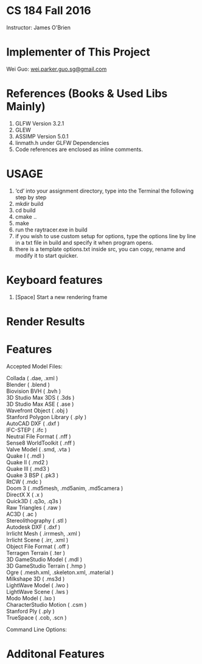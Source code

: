 # CS 184 Fall 2016
Instructor: James O'Brien

# Implementer of This Project
Wei Guo: wei.parker.guo.sg@gmail.com

# References (Books & Used Libs Mainly)
1. GLFW Version 3.2.1
2. GLEW
3. ASSIMP Version 5.0.1
3. linmath.h under GLFW Dependencies
4. Code references are enclosed as inline comments.

# USAGE
1. ‘cd’ into your assignment directory, type into the Terminal the following step by step
2. mkdir build
3. cd build
4. cmake ..
5. make
6. run the raytracer.exe in build
7. if you wish to use custom setup for options, type the options line by line in a txt file in build and specify it when program opens.
8. there is a template options.txt inside src, you can copy, rename and modify it to start quicker.

# Keyboard features
1. [Space] Start a new rendering frame

# Render Results

# Features

Accepted Model Files:

Collada ( .dae, .xml )<br/>
Blender ( .blend )<br/>
Biovision BVH ( .bvh )<br/>
3D Studio Max 3DS ( .3ds )<br/>
3D Studio Max ASE ( .ase )<br/>
Wavefront Object ( .obj )<br/>
Stanford Polygon Library ( .ply )<br/>
AutoCAD DXF ( .dxf )<br/>
IFC-STEP ( .ifc )<br/>
Neutral File Format ( .nff )<br/>
Sense8 WorldToolkit ( .nff )<br/>
Valve Model ( .smd, .vta )<br/>
Quake I ( .mdl )<br/>
Quake II ( .md2 )<br/>
Quake III ( .md3 )<br/>
Quake 3 BSP ( .pk3 )<br/>
RtCW ( .mdc )<br/>
Doom 3 ( .md5mesh, .md5anim, .md5camera )<br/>
DirectX X ( .x )<br/>
Quick3D ( .q3o, .q3s )<br/>
Raw Triangles ( .raw )<br/>
AC3D ( .ac )<br/>
Stereolithography ( .stl )<br/>
Autodesk DXF ( .dxf )<br/>
Irrlicht Mesh ( .irrmesh, .xml )<br/>
Irrlicht Scene ( .irr, .xml )<br/>
Object File Format ( .off )<br/>
Terragen Terrain ( .ter )<br/>
3D GameStudio Model ( .mdl )<br/>
3D GameStudio Terrain ( .hmp )<br/>
Ogre ( .mesh.xml, .skeleton.xml, .material )<br/>
Milkshape 3D ( .ms3d )<br/>
LightWave Model ( .lwo )<br/>
LightWave Scene ( .lws )<br/>
Modo Model ( .lxo )<br/>
CharacterStudio Motion ( .csm )<br/>
Stanford Ply ( .ply )<br/>
TrueSpace ( .cob, .scn )

Command Line Options:


# Additonal Features

